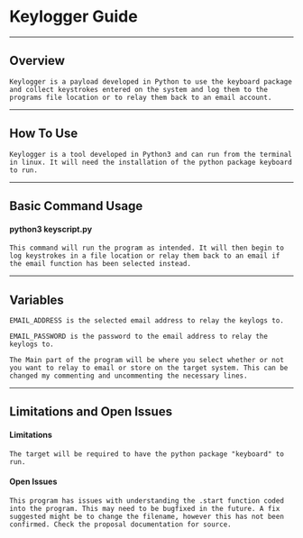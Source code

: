 # Keylogger Guide


---
## Overview


```
Keylogger is a payload developed in Python to use the keyboard package and collect keystrokes entered on the system and log them to the programs file location or to relay them back to an email account.
```

---
## How To Use


```
Keylogger is a tool developed in Python3 and can run from the terminal in linux. It will need the installation of the python package keyboard to run.
```

---
## Basic Command Usage

#### python3 keyscript.py
```
This command will run the program as intended. It will then begin to log keystrokes in a file location or relay them back to an email if the email function has been selected instead.
```

---

## Variables

```
EMAIL_ADDRESS is the selected email address to relay the keylogs to.
```

```
EMAIL_PASSWORD is the password to the email address to relay the keylogs to.
```

```
The Main part of the program will be where you select whether or not you want to relay to email or store on the target system. This can be changed my commenting and uncommenting the necessary lines. 
```

---
## Limitations and Open Issues

#### Limitations
```
The target will be required to have the python package "keyboard" to run.
```

#### Open Issues
```
This program has issues with understanding the .start function coded into the program. This may need to be bugfixed in the future. A fix suggested might be to change the filename, however this has not been confirmed. Check the proposal documentation for source.
```
